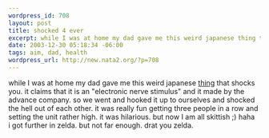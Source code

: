 ```yaml
--- 
wordpress_id: 708
layout: post
title: shocked 4 ever
excerpt: while I was at home my dad gave me this weird japanese thing that shocks you. it claims that it is an "electronic nerve stimulus" and it made by the advance company. so we went and hooked it up to ourselves and shocked the hell out of each other. it was really fun getting three people in a row and setting the unit rather high. it ...
date: 2003-12-30 05:18:34 -06:00
tags: aim, dad, health
wordpress_url: http://new.nata2.org/?p=708
---
```

while I was at home my dad gave me this weird japanese <A href="http://www.advance.jp/english/homehealth/grantz.html">thing</a> that shocks you. it claims that it is an "electronic nerve stimulus" and it made by the advance company. so we went and hooked it up to ourselves and shocked the hell out of each other. it was really fun getting three people in a row and setting the unit rather high. it was hilarious. but now I am all skittish ;) haha<br/>i got further in zelda. but not far enough. drat you zelda. 
